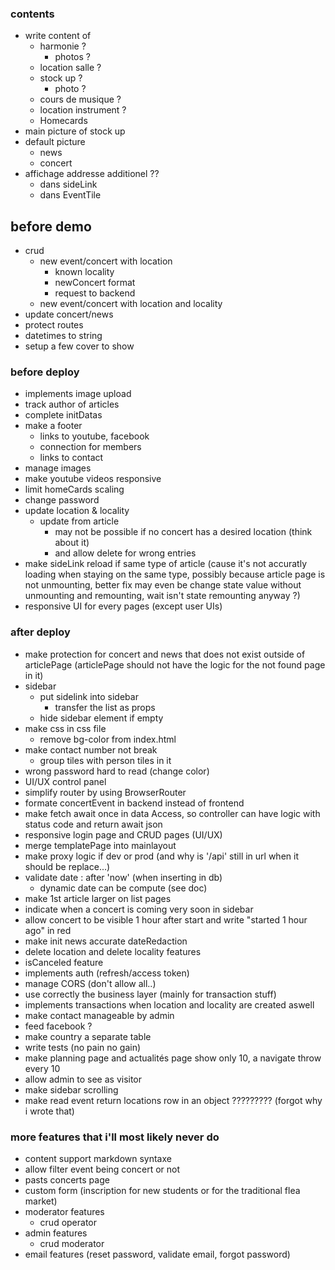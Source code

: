 ### contents

- write content of
  - harmonie ?
    - photos ?
  - location salle ?
  - stock up ?
    - photo ?
  - cours de musique ?
  - location instrument ?
  - Homecards
- main picture of stock up
- default picture
  - news
  - concert
- affichage addresse additionel ??
  - dans sideLink
  - dans EventTile

## before demo

- crud
  - new event/concert with location
    - known locality
    - newConcert format
    - request to backend
  - new event/concert with location and locality
- update concert/news
- protect routes
- datetimes to string
- setup a few cover to show

### before deploy

- implements image upload
- track author of articles
- complete initDatas
- make a footer
  - links to youtube, facebook
  - connection for members
  - links to contact
- manage images
- make youtube videos responsive
- limit homeCards scaling
- change password
- update location & locality
  - update from article
    - may not be possible if no concert has a desired location (think about it)
    - and allow delete for wrong entries
- make sideLink reload if same type of article (cause it's not accuratly loading when staying on the same type, possibly because article page is not unmounting, better fix may even be change state value without unmounting and remounting, wait isn't state remounting anyway ?)
- responsive UI for every pages (except user UIs)

### after deploy

- make protection for concert and news that does not exist outside of articlePage (articlePage should not have the logic for the not found page in it)
- sidebar
  - put sidelink into sidebar
    - transfer the list as props
  - hide sidebar element if empty
- make css in css file
  - remove bg-color from index.html
- make contact number not break
  - group tiles with person tiles in it
- wrong password hard to read (change color)
- UI/UX control panel
- simplify router by using BrowserRouter
- formate concertEvent in backend instead of frontend
- make fetch await once in data Access, so controller can have logic with status code and return await json
- responsive login page and CRUD pages (UI/UX)
- merge templatePage into mainlayout
- make proxy logic if dev or prod (and why is '/api' still in url when it should be replace...)
- validate date : after 'now' (when inserting in db)
  - dynamic date can be compute (see doc)
- make 1st article larger on list pages
- indicate when a concert is coming very soon in sidebar
- allow concert to be visible 1 hour after start and write "started 1 hour ago" in red
- make init news accurate dateRedaction
- delete location and delete locality features
- isCanceled feature
- implements auth (refresh/access token)
- manage CORS (don't allow all..)
- use correctly the business layer (mainly for transaction stuff)
- implements transactions when location and locality are created aswell
- make contact manageable by admin
- feed facebook ?
- make country a separate table
- write tests (no pain no gain)
- make planning page and actualités page show only 10, a navigate throw every 10
- allow admin to see as visitor
- make sidebar scrolling
- make read event return locations row in an object ????????? (forgot why i wrote that)

### more features that i'll most likely never do

- content support markdown syntaxe
- allow filter event being concert or not
- pasts concerts page
- custom form (inscription for new students or for the traditional flea market)
- moderator features
  - crud operator
- admin features
  - crud moderator
- email features (reset password, validate email, forgot password)